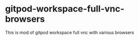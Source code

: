 # gitpod-workspace-full-vnc-browsers
This is  mod of gitpod workspace full vnc with various browsers
